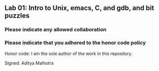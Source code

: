## Lab 01: Intro to Unix, emacs, C, and gdb, and bit puzzles

### Please indicate any allowed collaboration

### Please indicate that you adhered to the honor code policy 

Honor code: I am the sole author of the work in this repository. 

Signed: Aditya Malhotra   